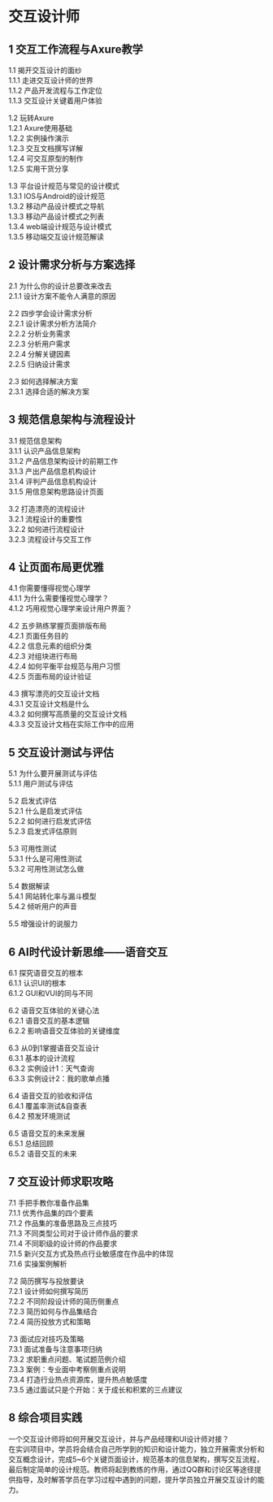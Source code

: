 # 交互设计师
## 1 交互工作流程与Axure教学
1.1 揭开交互设计的面纱  
1.1.1 走进交互设计师的世界  
1.1.2 产品开发流程与工作定位  
1.1.3 交互设计关键着用户体验  
  
1.2 玩转Axure  
1.2.1 Axure使用基础  
1.2.2 实例操作演示  
1.2.3 交互文档撰写详解  
1.2.4 可交互原型的制作  
1.2.5 实用干货分享  
  
1.3 平台设计规范与常见的设计模式  
1.3.1 IOS与Android的设计规范  
1.3.2 移动产品设计模式之导航  
1.3.3 移动产品设计模式之列表  
1.3.4 web端设计规范与设计模式  
1.3.5 移动端交互设计规范解读  

## 2 设计需求分析与方案选择
2.1 为什么你的设计总要改来改去  
2.1.1 设计方案不能令人满意的原因  
  
2.2 四步学会设计需求分析  
2.2.1 设计需求分析方法简介  
2.2.2 分析业务需求  
2.2.3 分析用户需求  
2.2.4 分解关键因素  
2.2.5 归纳设计需求  
  
2.3 如何选择解决方案  
2.3.1 选择合适的解决方案  

## 3 规范信息架构与流程设计
3.1 规范信息架构  
3.1.1 认识产品信息架构  
3.1.2 产品信息架构设计的前期工作  
3.1.3 产出产品信息机构设计  
3.1.4 评判产品信息机构设计  
3.1.5 用信息架构思路设计页面  
  
3.2 打造漂亮的流程设计  
3.2.1 流程设计的重要性  
3.2.2 如何进行流程设计  
3.2.3 流程设计与交互工作  

## 4 让页面布局更优雅
4.1 你需要懂得视觉心理学  
4.1.1 为什么需要懂视觉心理学？  
4.1.2 巧用视觉心理学来设计用户界面？  
  
4.2 五步熟练掌握页面排版布局  
4.2.1 页面任务目的  
4.2.2 信息元素的组织分类  
4.2.3 对组块进行布局  
4.2.4 如何平衡平台规范与用户习惯  
4.2.5 页面布局的设计验证  
  
4.3 撰写漂亮的交互设计文档  
4.3.1 交互设计文档是什么  
4.3.2 如何撰写高质量的交互设计文档  
4.3.3 交互设计文档在实际工作中的应用  

## 5 交互设计测试与评估
5.1 为什么要开展测试与评估  
5.1.1 用户测试与评估  
  
5.2 启发式评估  
5.2.1 什么是启发式评估  
5.2.2 如何进行启发式评估  
5.2.3 启发式评估原则  
  
5.3 可用性测试  
5.3.1 什么是可用性测试  
5.3.2 可用性测试怎么做  
  
5.4 数据解读  
5.4.1 网站转化率与漏斗模型  
5.4.2 倾听用户的声音  
  
5.5 增强设计的说服力  

## 6 AI时代设计新思维——语音交互
6.1 探究语音交互的根本  
6.1.1 认识UI的根本  
6.1.2 GUI和VUI的同与不同  
  
6.2 语音交互体验的关键心法  
6.2.1 语音交互的基本逻辑  
6.2.2 影响语音交互体验的关键维度  
  
6.3 从0到1掌握语音交互设计  
6.3.1 基本的设计流程  
6.3.2 实例设计1：天气查询  
6.3.3 实例设计2：我的歌单点播  
  
6.4 语音交互的验收和评估  
6.4.1 覆盖率测试&自查表  
6.4.2 预发环境测试  
  
6.5 语音交互的未来发展  
6.5.1 总结回顾  
6.5.2 语音交互的未来  

## 7 交互设计师求职攻略
7.1 手把手教你准备作品集  
7.1.1 优秀作品集的四个要素  
7.1.2 作品集的准备思路及三点技巧  
7.1.3 不同类型公司对于设计师作品的要求  
7.1.4 不同职级的设计师的作品要求  
7.1.5 新兴交互方式及热点行业敏感度在作品中的体现  
7.1.6 实操案例解析  
  
7.2 简历撰写与投放要诀  
7.2.1 设计师如何撰写简历  
7.2.2 不同阶段设计师的简历侧重点  
7.2.3 简历如何与作品集结合  
7.2.4 简历投放方式和策略  
  
7.3 面试应对技巧及策略  
7.3.1 面试准备与注意事项归纳  
7.3.2 求职重点问题、笔试题范例介绍  
7.3.3 案例：专业面中考察侧重点说明  
7.3.4 打造行业热点资源库，提升热点敏感度  
7.3.5 通过面试只是个开始：关于成长和积累的三点建议  

## 8 综合项目实践
一个交互设计师将如何开展交互设计，并与产品经理和UI设计师对接？  
在实训项目中，学员将会结合自己所学到的知识和设计能力，独立开展需求分析和交互概念设计，完成5~6个关键页面设计，规范基本的信息架构，撰写交互流程，最后制定简单的设计规范。教师将起到教练的作用，通过QQ群和讨论区等途径提供指导，及时解答学员在学习过程中遇到的问题，提升学员独立开展交互设计的能力。
